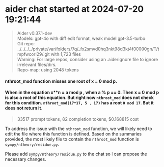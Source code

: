 
# aider chat started at 2024-07-20 19:21:44

> Aider v0.37.1-dev  
> Models: gpt-4o with diff edit format, weak model gpt-3.5-turbo  
> Git repo: ../../../../private/var/folders/7q/_fx2smvd0hq3nkt98d3kt4f00000gn/T/tmpfwcorl29/.git with 1,723 files  
> Warning: For large repos, consider using an .aiderignore file to ignore irrelevant files/dirs.  
> Repo-map: using 2048 tokens  

#### nthroot_mod function misses one root of x = 0 mod p.  
#### When in the equation x**n = a mod p , when a % p == 0. Then x = 0 mod p is also a root of this equation. But right now `nthroot_mod` does not check for this condition. `nthroot_mod(17*17, 5 , 17)` has a root `0 mod 17`. But it does not return it.  
> 33517 prompt tokens, 82 completion tokens, $0.168815 cost  

To address the issue with the `nthroot_mod` function, we will likely need to edit the file where this function is defined. Based on the summaries provided, the most likely file to contain the `nthroot_mod` function is `sympy/ntheory/residue.py`.

Please add `sympy/ntheory/residue.py` to the chat so I can propose the necessary changes.

